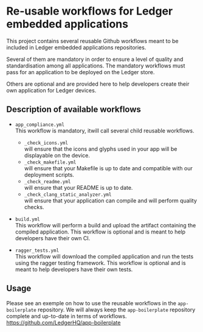 # Re-usable workflows for Ledger embedded applications

This project contains several reusable Github workflows meant to be included in Ledger embedded applications repositories.

Several of them are mandatory in order to ensure a level of quality and standardisation among all applications.
The mandatory workflows must pass for an application to be deployed on the Ledger store. 

Others are optional and are provided here to help developers create their own application for Ledger devices.

## Description of available workflows

- `app_compliance.yml`\
	This workflow is mandatory, itwill call several child reusable workflows.
	- `_check_icons.yml`\
		will ensure that the icons and glyphs used in your app will be displayable on the device.
	- `_check_makefile.yml`\
		will ensure that your Makefile is up to date and compatible with our deployment scripts.
	- `_check_readme.yml`\
		will ensure that your README is up to date.
	- `_check_clang_static_analyzer.yml`\
		will ensure that your application can compile and will perform quality checks.

- `build.yml` \
This workflow will perform a build and upload the artifact containing the compiled application.
This workflow is optional and is meant to help developers have their own CI.

- `ragger_tests.yml`\
This workflow will download the compiled application and run the tests using the ragger testing framework.
This workflow is optional and is meant to help developers have their own tests.

## Usage

Please see an exemple on how to use the reusable workflows in the `app-boilerplate` repository.
We will always keep the `app-boilerplate` repository complete and up-to-date in terms of workflows.
https://github.com/LedgerHQ/app-boilerplate

